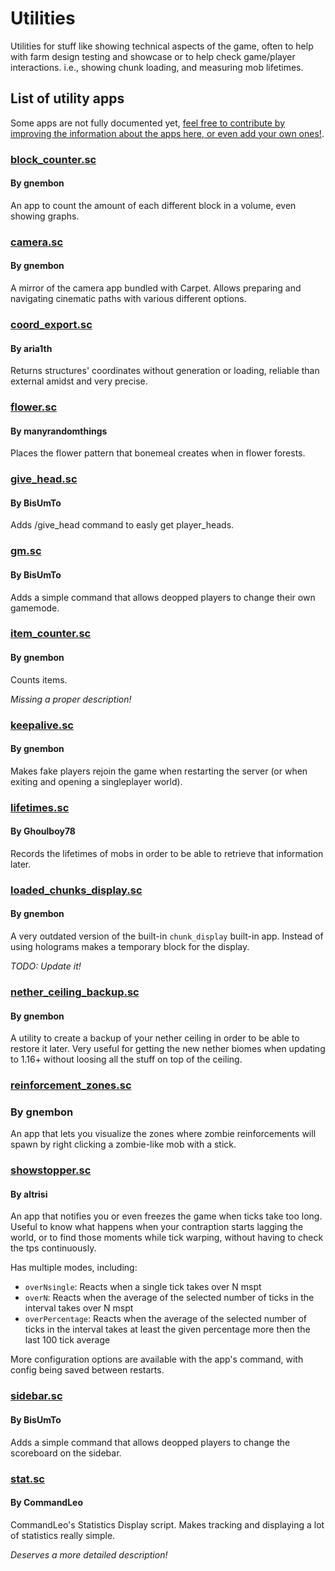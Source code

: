 # Utilities

Utilities for stuff like showing technical aspects of the game, often to help with farm design testing and showcase or to help check game/player interactions.
i.e., showing chunk loading, and measuring mob lifetimes.

## List of utility apps

Some apps are not fully documented yet, [feel free to contribute by improving the information about the apps here, or even add your own ones!](https://github.com/gnembon/scarpet/edit/master/programs/utilities/README.md).

### [block_counter.sc](https://github.com/gnembon/scarpet/blob/master/programs/utilities/block_counter.sc)
#### By gnembon

An app to count the amount of each different block in a volume, even showing graphs.

### [camera.sc](https://github.com/gnembon/scarpet/blob/master/programs/utilities/camera.sc)
#### By gnembon

A mirror of the camera app bundled with Carpet. Allows preparing and navigating cinematic paths with various different options.

### [coord_export.sc](https://github.com/gnembon/scarpet/commits/master/programs/utilities/coord_export.sc)
#### By aria1th

Returns structures' coordinates without generation or loading, reliable than external amidst and very precise.

### [flower.sc](https://github.com/gnembon/scarpet/blob/master/programs/utilities/flower.sc)
#### By manyrandomthings

Places the flower pattern that bonemeal creates when in flower forests.

### [give_head.sc](https://github.com/gnembon/scarpet/blob/master/programs/utilities/give_head.sc)
#### By BisUmTo

Adds /give_head command to easly get player_heads.

### [gm.sc](https://github.com/gnembon/scarpet/blob/master/programs/utilities/gm.sc)
#### By BisUmTo

Adds a simple command that allows deopped players to change their own gamemode.

### [item_counter.sc](https://github.com/gnembon/scarpet/blob/master/programs/utilities/item_counter.sc)
#### By gnembon

Counts items.

_Missing a proper description!_

### [keepalive.sc](https://github.com/gnembon/scarpet/blob/master/programs/utilities/keepalive.sc)
#### By gnembon

Makes fake players rejoin the game when restarting the server (or when exiting and opening a singleplayer world).

### [lifetimes.sc](https://github.com/gnembon/scarpet/blob/master/programs/utilities/lifetimes.sc)
#### By Ghoulboy78

Records the lifetimes of mobs in order to be able to retrieve that information later.

### [loaded_chunks_display.sc](https://github.com/gnembon/scarpet/blob/master/programs/utilities/loaded_chunks_display.sc)
#### By gnembon

A very outdated version of the built-in `chunk_display` built-in app. Instead of using holograms makes a temporary block
for the display.

_TODO: Update it!_

### [nether_ceiling_backup.sc](https://github.com/gnembon/scarpet/blob/master/programs/utilities/nether_ceiling_backup.sc)
#### By gnembon

A utility to create a backup of your nether ceiling in order to be able to restore it later. Very useful for getting the 
new nether biomes when updating to 1.16+ without loosing all the stuff on top of the ceiling.

### [reinforcement_zones.sc](https://github.com/gnembon/scarpet/blob/master/programs/utilities/reinforcement_zones.sc)
### By gnembon

An app that lets you visualize the zones where zombie reinforcements will spawn by right clicking a zombie-like mob with a stick.

### [showstopper.sc](https://github.com/gnembon/scarpet/blob/master/programs/utilities/showstopper.sc)
#### By altrisi

An app that notifies you or even freezes the game when ticks take too long. Useful to know what happens when your contraption starts lagging
the world, or to find those moments while tick warping, without having to check the tps continuously.

Has multiple modes, including:
- `overNsingle`: Reacts when a single tick takes over N mspt
- `overN`: Reacts when the average of the selected number of ticks in the interval takes over N mspt
- `overPercentage`: Reacts when the average of the selected number of ticks in the interval takes at least the given percentage more then the last 100 tick average

More configuration options are available with the app's command, with config being saved between restarts.

### [sidebar.sc](https://github.com/gnembon/scarpet/blob/master/programs/utilities/sidebar.sc)
#### By BisUmTo

Adds a simple command that allows deopped players to change the scoreboard on the sidebar.

### [stat.sc](https://github.com/gnembon/scarpet/blob/master/programs/utilities/stat.sc)
#### By CommandLeo

CommandLeo's Statistics Display script. Makes tracking and displaying a lot of statistics really simple.

_Deserves a more detailed description!_
